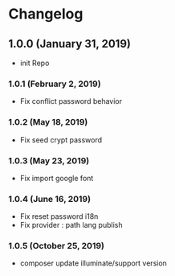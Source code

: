 # Changelog

## 1.0.0 (January 31, 2019)

- init Repo

### 1.0.1 (February 2, 2019)

- Fix conflict password behavior

### 1.0.2 (May 18, 2019)

- Fix seed crypt password

### 1.0.3 (May 23, 2019)

- Fix import google font

### 1.0.4 (June 16, 2019)

- Fix reset password i18n
- Fix provider : path lang publish

### 1.0.5 (October 25, 2019)

- composer update illuminate/support version